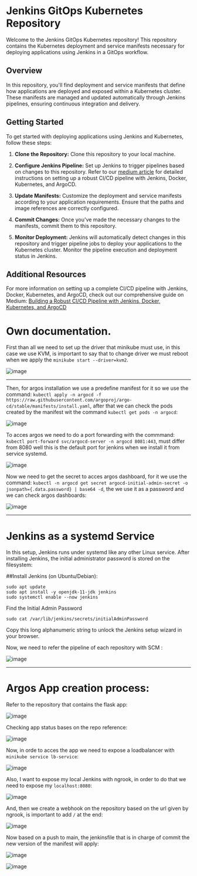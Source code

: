 # Jenkins GitOps Kubernetes Repository

Welcome to the Jenkins GitOps Kubernetes repository! This repository contains the Kubernetes deployment and service manifests necessary for deploying applications using Jenkins in a GitOps workflow.

## Overview

In this repository, you'll find deployment and service manifests that define how applications are deployed and exposed within a Kubernetes cluster. These manifests are managed and updated automatically through Jenkins pipelines, ensuring continuous integration and delivery.

## Getting Started

To get started with deploying applications using Jenkins and Kubernetes, follow these steps:

1. **Clone the Repository:** Clone this repository to your local machine.

2. **Configure Jenkins Pipeline:** Set up Jenkins to trigger pipelines based on changes to this repository. Refer to our [medium article](https://medium.com/@sameeradissanayaka/building-a-robust-ci-cd-pipeline-with-jenkins-docker-kubernetes-and-argocd-bdcc15a31a2f) for detailed instructions on setting up a robust CI/CD pipeline with Jenkins, Docker, Kubernetes, and ArgoCD.

3. **Update Manifests:** Customize the deployment and service manifests according to your application requirements. Ensure that the paths and image references are correctly configured.

4. **Commit Changes:** Once you've made the necessary changes to the manifests, commit them to this repository.

5. **Monitor Deployment:** Jenkins will automatically detect changes in this repository and trigger pipeline jobs to deploy your applications to the Kubernetes cluster. Monitor the pipeline execution and deployment status in Jenkins.

## Additional Resources

For more information on setting up a complete CI/CD pipeline with Jenkins, Docker, Kubernetes, and ArgoCD, check out our comprehensive guide on Medium:
[Building a Robust CI/CD Pipeline with Jenkins, Docker, Kubernetes, and ArgoCD](https://medium.com/@sameeradissanayaka/building-a-robust-ci-cd-pipeline-with-jenkins-docker-kubernetes-and-argocd-bdcc15a31a2f)

# Own documentation. 
First than all we need to set up the driver that minikube must use, in this case we use KVM, is important to say that to change driver we must reboot when we apply the  `minikube start --driver=kvm2`.

![image](https://github.com/user-attachments/assets/e4c9a4e0-2b12-4bb0-9bb3-923e1c17c928)

---
Then, for argos installation we use a predefine manifest for it so we use the command: `kubectl apply -n argocd -f https://raw.githubusercontent.com/argoproj/argo-cd/stable/manifests/install.yaml`, after that we can check the pods created by the manifest wit the command `kubectl get pods -n argocd`:

![image](https://github.com/user-attachments/assets/dc756909-4958-4e72-9d14-4930ee5135e2)

To acces argos we need to do a port forwarding with the commmand: `kubectl port-forward svc/argocd-server -n argocd 8081:443`,  must differ from 8080 well this is the default port for jenkins when we install it from  service systemd.

![image](https://github.com/user-attachments/assets/d82d7714-e30f-4a17-be98-fdf10444815b)

Now we need to get the secret to acces argos dashboard,  for it we use the command: `kubectl -n argocd get secret argocd-initial-admin-secret -o jsonpath={.data.password} | base64 -d`,  the we use it as a password and we can check argos dashboards:

![image](https://github.com/user-attachments/assets/7f274b83-4256-4bcc-ae05-3ca276804b06)

---
# Jenkins as a systemd Service

In this setup, Jenkins runs under systemd like any other Linux service. After installing Jenkins, the initial administrator password is stored on the filesystem:

##Install Jenkins (on Ubuntu/Debian):
```
sudo apt update
sudo apt install -y openjdk-11-jdk jenkins
sudo systemctl enable --now jenkins
```
Find the Initial Admin Password

`sudo cat /var/lib/jenkins/secrets/initialAdminPassword`

Copy this long alphanumeric string to unlock the Jenkins setup wizard in your browser.

Now, we need to refer the pipeline of each repository with SCM :

![image](https://github.com/user-attachments/assets/f9e74ec2-2f36-49c7-8ccc-f3d3e1ad5806)

---
# Argos App creation process: 

Refer to the repository that contains the flask app: 

![image](https://github.com/user-attachments/assets/929cd8c8-24eb-4f23-9647-f28ae522bf79)

Checking app status bases on the repo reference:

![image](https://github.com/user-attachments/assets/45abd40c-339e-423a-9b4b-1bde5208f8b8)

Now, in orde to acces the app we need to expose a loadbalancer with `minikube service lb-service`:

![image](https://github.com/user-attachments/assets/fb65b0ba-ab13-4d3a-96c1-3a5c0c7b4922)

Also, I want to expose my local Jenkins with ngrook, in order to do that we need to expose my `localhost:8080`: 

![image](https://github.com/user-attachments/assets/d3dddd99-98f6-4e1b-818f-0a475a38a57b)

And, then we create a webhook on the repository based on the url given by ngrook,  is important to add `/` at the end:

![image](https://github.com/user-attachments/assets/4f7ef584-24f6-44ed-94ec-0494dd097597)

Now based on a push to main, the jenkinsfile that is in charge of commit the new version of the manifest will apply:

![image](https://github.com/user-attachments/assets/2d28c804-e370-4ef5-9d0c-bb5e4061610a)

![image](https://github.com/user-attachments/assets/915312fe-a207-47c7-9dc1-4a9efb8a2b0c)
